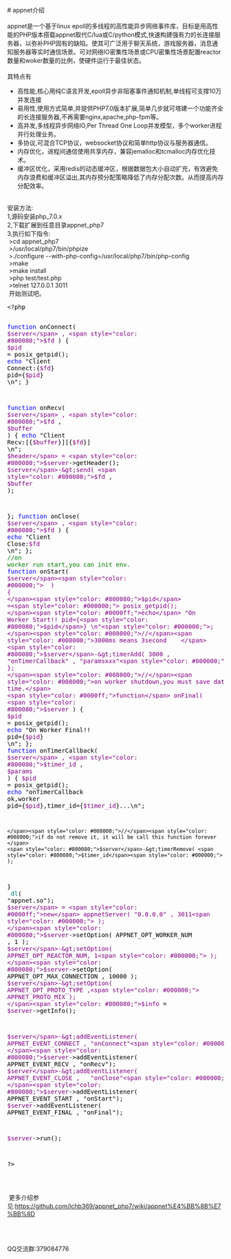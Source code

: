 <p># appnet介绍<br /><br />appnet是一个基于linux epoll的多线程的高性能异步网络事件库，目标是用高性能的PHP版本搭载appnet取代C/lua或C/python模式,快速构建强有力的长连接服务器，以弥补PHP固有的缺陷。使其可广泛用于聊天系统，游戏服务器，消息通知服务器等实时通信场景。可对网络IO密集性场景或CPU密集性场景配置reactor数量和woker数量的比例，使硬件运行于最佳状态。<br /><br />其特点有</p>
<ul>
<li>高性能,核心用纯C语言开发,epoll异步非阻塞事件通知机制,单线程可支撑10万并发连接</li>
<li>易用性,使用方式简单,并提供PHP7.0版本扩展,简单几步就可塔建一个功能齐全的长连接服务器,不再需要nginx,apache,php-fpm等。</li>
<li>高并发,多线程异步网络IO,Per Thread One Loop并发模型，多个worker进程并行处理业务。</li>
<li>多协议,可混合TCP协议，websocket协议和简单http协议与服务器通信。</li>
<li>内存优化，进程间通信使用共享内存，兼容jemalloc和tcmalloc内存优化技术。</li>
<li>缓冲区优化，采用redis的动态缓冲区，根据数据包大小自动扩充，有效避免内存浪费和缓冲区溢出,其内存预分配策略降低了内存分配次数。从而提高内存分配效率。</li>


</ul>
<p><br />安装方法:<br />1,源码安装php_7.0.x<br />2,下载扩展到任意目录appnet_php7<br />3,执行如下指令:<br />&nbsp;&gt;cd appnet_php7<br />&nbsp;&gt;/usr/local/php7/bin/phpize<br />&nbsp;&gt;./configure --with-php-config=/usr/local/php7/bin/php-config<br />&nbsp;&gt;make<br />&nbsp;&gt;make install<br />&nbsp;&gt;php test/test.php<br />&nbsp;&gt;telnet 127.0.0.1 3011<br />&nbsp;开始测试吧。</p>
<div class="cnblogs_code">
<pre>&lt;?<span style="color: #000000;">php

</span><span style="color: #0000ff;">function</span> onConnect( <span style="color: #800080;">$server</span> , <span style="color: #800080;">$fd</span><span style="color: #000000;"> )
{
      </span><span style="color: #800080;">$pid</span> =<span style="color: #000000;"> posix_getpid();
      </span><span style="color: #0000ff;">echo</span> "Client Connect:{<span style="color: #800080;">$fd</span>} pid={<span style="color: #800080;">$pid</span>} \n"<span style="color: #000000;">; 
}

</span><span style="color: #0000ff;">function</span> onRecv( <span style="color: #800080;">$server</span> , <span style="color: #800080;">$fd</span> , <span style="color: #800080;">$buffer</span><span style="color: #000000;"> )
{
    </span><span style="color: #0000ff;">echo</span> "Client Recv:[{<span style="color: #800080;">$buffer</span>}][{<span style="color: #800080;">$fd</span>}] \n"<span style="color: #000000;">;
    </span><span style="color: #800080;">$header</span> = <span style="color: #800080;">$server</span>-&gt;<span style="color: #000000;">getHeader();
    </span><span style="color: #800080;">$server</span>-&gt;send( <span style="color: #800080;">$fd</span> , <span style="color: #800080;">$buffer</span><span style="color: #000000;"> );
    
};
</span><span style="color: #0000ff;">function</span> onClose( <span style="color: #800080;">$server</span> , <span style="color: #800080;">$fd</span><span style="color: #000000;"> )
{ 
    </span><span style="color: #0000ff;">echo</span> "Client Close:<span style="color: #800080;">$fd</span> \n"<span style="color: #000000;">;
};
</span><span style="color: #008000;">//</span><span style="color: #008000;">on worker run start,you can init env.</span>
<span style="color: #0000ff;">function</span> onStart( <span style="color: #800080;">$server</span><span style="color: #000000;">  )
{
    </span><span style="color: #800080;">$pid</span> =<span style="color: #000000;"> posix_getpid();
        </span><span style="color: #0000ff;">echo</span> "On Worker Start!! pid={<span style="color: #800080;">$pid</span>} \n"<span style="color: #000000;">;
    </span><span style="color: #008000;">//</span><span style="color: #008000;">3000ms means 3second    </span>
    <span style="color: #800080;">$server</span>-&gt;timerAdd( 3000 , "onTimerCallback" , "paramsxxx"<span style="color: #000000;"> );
};
</span><span style="color: #008000;">//</span><span style="color: #008000;">on worker shutdown,you must save data in last time.</span>
<span style="color: #0000ff;">function</span> onFinal( <span style="color: #800080;">$server</span><span style="color: #000000;">  )
{
    </span><span style="color: #800080;">$pid</span> =<span style="color: #000000;"> posix_getpid();
    </span><span style="color: #0000ff;">echo</span> "On Worker Final!! pid={<span style="color: #800080;">$pid</span>} \n"<span style="color: #000000;">;
};
</span><span style="color: #0000ff;">function</span> onTimerCallback( <span style="color: #800080;">$server</span> , <span style="color: #800080;">$timer_id</span> ,  <span style="color: #800080;">$params</span><span style="color: #000000;"> )
{
    </span><span style="color: #800080;">$pid</span> =<span style="color: #000000;"> posix_getpid();
    </span><span style="color: #0000ff;">echo</span> "onTimerCallback  ok,worker pid={<span style="color: #800080;">$pid</span>},timer_id={<span style="color: #800080;">$timer_id</span>}...\n"<span style="color: #000000;">;
    
    </span><span style="color: #008000;">//</span><span style="color: #008000;">if do not remove it, it will be call this function forever    </span>
    <span style="color: #800080;">$server</span>-&gt;timerRemove( <span style="color: #800080;">$timer_id</span><span style="color: #000000;"> );        
}<br />
</span><span style="color: #008080;">dl</span>( "appnet.so"<span style="color: #000000;">);
</span><span style="color: #800080;">$server</span> = <span style="color: #0000ff;">new</span> appnetServer( "0.0.0.0" , 3011<span style="color: #000000;"> );
</span><span style="color: #800080;">$server</span>-&gt;setOption( APPNET_OPT_WORKER_NUM , 1<span style="color: #000000;"> );
</span><span style="color: #800080;">$server</span>-&gt;setOption( APPNET_OPT_REACTOR_NUM, 1<span style="color: #000000;"> );
</span><span style="color: #800080;">$server</span>-&gt;setOption( APPNET_OPT_MAX_CONNECTION , 10000<span style="color: #000000;"> );
</span><span style="color: #800080;">$server</span>-&gt;setOption( APPNET_OPT_PROTO_TYPE ,<span style="color: #000000;"> APPNET_PROTO_MIX );
</span><span style="color: #800080;">$info</span> = <span style="color: #800080;">$server</span>-&gt;<span style="color: #000000;">getInfo();

</span><span style="color: #800080;">$server</span>-&gt;addEventListener( APPNET_EVENT_CONNECT , "onConnect"<span style="color: #000000;">);
</span><span style="color: #800080;">$server</span>-&gt;addEventListener( APPNET_EVENT_RECV ,    "onRecv"<span style="color: #000000;">);
</span><span style="color: #800080;">$server</span>-&gt;addEventListener( APPNET_EVENT_CLOSE ,   "onClose"<span style="color: #000000;">);
</span><span style="color: #800080;">$server</span>-&gt;addEventListener( APPNET_EVENT_START ,   "onStart"<span style="color: #000000;">);
</span><span style="color: #800080;">$server</span>-&gt;addEventListener( APPNET_EVENT_FINAL ,   "onFinal"<span style="color: #000000;">);

</span><span style="color: #800080;">$server</span>-&gt;<span style="color: #000000;">run();


</span>?&gt;</pre>
</div>
<p>&nbsp;</p>
<p>&nbsp;更多介绍参见:<a href="https://github.com/lchb369/appnet_php7/wiki/appnet%E4%BB%8B%E7%BB%8D" target="_blank">https://github.com/lchb369/appnet_php7/wiki/appnet%E4%BB%8B%E7%BB%8D</a></p>
<p>&nbsp;</p>
<p><br />QQ交流群:379084776</p>
